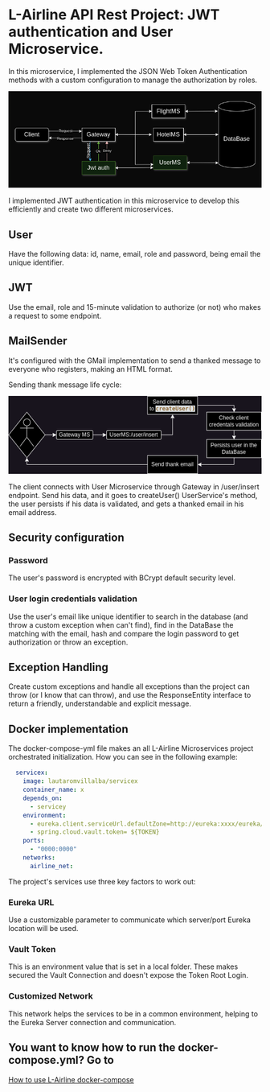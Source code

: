 # L-Airline API Rest Project: JWT authentication and User Microservice.

 In this microservice, I implemented the JSON Web Token Authentication methods
with a custom configuration to manage the authorization by roles.

![User-JWT-Diagram.png](images/User-JWT-Diagram.png)

I implemented JWT authentication in this microservice to develop this efficiently and create two different microservices. 

## User
Have the following data: id, name, email, role and password, being email the unique identifier.

## JWT
Use the email, role and 15-minute validation to authorize (or not) who makes a request to some endpoint.

## MailSender
It's configured with the GMail implementation to send a thanked message to everyone who registers, making an HTML format.

Sending thank message life cycle:

![MailSending-Diagram.png](images/MailSending-Diagram.png)

The client connects with User Microservice through Gateway in /user/insert endpoint. Send his data, and it goes to createUser() UserService's method, the user persists if his data is validated, and gets a thanked email in his email address.

## Security configuration

### Password
The user's password is encrypted with BCrypt default security level. 

### User login credentials validation
Use the user's email like unique identifier to search in the database (and throw a custom exception when can't find), find in the DataBase the matching with the email, hash and compare the login password to get authorization or throw an exception.

## Exception Handling
Create custom exceptions and handle all exceptions than the project can throw (or I know that can throw), and use the ResponseEntity interface to return a friendly, understandable and explicit message.

## Docker implementation
The docker-compose-yml file makes an all L-Airline Microservices project orchestrated initialization. How you can see in the following example:

```yaml
  servicex:
    image: lautaromvillalba/servicex
    container_name: x
    depends_on:
      - servicey
    environment:
      - eureka.client.serviceUrl.defaultZone=http://eureka:xxxx/eureka/
      - spring.cloud.vault.token= ${TOKEN}
    ports:
      - "0000:0000"
    networks:
      airline_net:
```
The project's services use three key factors to work out:
### Eureka URL
Use a customizable parameter to communicate which server/port Eureka location will be used. 
### Vault Token
This is an environment value that is set in a local folder.
These makes secured the Vault Connection and doesn't expose the Token Root Login.
### Customized Network
This network helps the services to be in a common environment,
helping to the Eureka Server connection and communication.

## You want to know how to run the docker-compose.yml? Go to
[How to use L-Airline docker-compose](https://github.com/LautaroMartVillalba/L-Airline-DockerCompose)